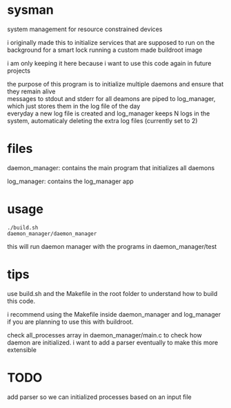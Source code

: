 # sysman
system management for resource constrained devices

i originally made this to initialize services that are supposed to run on the background for a smart lock running a custom made buildroot image

i am only keeping it here because i want to use this code again in future projects

the purpose of this program is to initialize multiple daemons and ensure that they remain alive \
messages to stdout and stderr for all deamons are piped to log_manager, which just stores them in the log file of the day\
everyday a new log file is created and log_manager keeps N logs in the system, automaticaly deleting the extra log files (currently set to 2)

# files
daemon_manager: contains the main program that initializes all daemons 

log_manager: contains the log_manager app

# usage

    ./build.sh
    daemon_manager/daemon_manager

this will run daemon manager with the programs in daemon_manager/test

# tips

use build.sh and the Makefile in the root folder to understand how to build this code.

i recommend using the Makefile inside daemon_manager and log_manager if you are planning to use this with buildroot.

check all_processes array in daemon_manager/main.c to check how daemon are initialized. i want to add a parser eventually to make this more extensible

 # TODO

 add parser so we can initialized processes based on an input file
